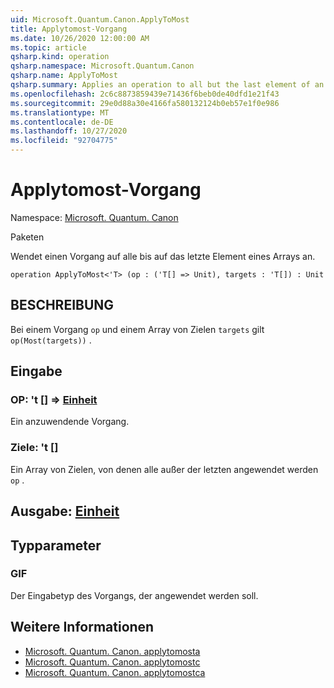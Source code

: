 ```yaml
---
uid: Microsoft.Quantum.Canon.ApplyToMost
title: Applytomost-Vorgang
ms.date: 10/26/2020 12:00:00 AM
ms.topic: article
qsharp.kind: operation
qsharp.namespace: Microsoft.Quantum.Canon
qsharp.name: ApplyToMost
qsharp.summary: Applies an operation to all but the last element of an array.
ms.openlocfilehash: 2c6c8873859439e71436f6beb0de40dfd1e21f43
ms.sourcegitcommit: 29e0d88a30e4166fa580132124b0eb57e1f0e986
ms.translationtype: MT
ms.contentlocale: de-DE
ms.lasthandoff: 10/27/2020
ms.locfileid: "92704775"
---
```

# <a name="applytomost-operation"></a>Applytomost-Vorgang

Namespace: [Microsoft. Quantum. Canon](xref:Microsoft.Quantum.Canon)

Paketen [](https://nuget.org/packages/)


Wendet einen Vorgang auf alle bis auf das letzte Element eines Arrays an.

```qsharp
operation ApplyToMost<'T> (op : ('T[] => Unit), targets : 'T[]) : Unit
```


## <a name="description"></a>BESCHREIBUNG

Bei einem Vorgang `op` und einem Array von Zielen `targets` gilt `op(Most(targets))` .

## <a name="input"></a>Eingabe

### <a name="op--t--unit"></a>OP: 't [] => [Einheit](xref:microsoft.quantum.lang-ref.unit) 

Ein anzuwendende Vorgang.


### <a name="targets--t"></a>Ziele: 't []

Ein Array von Zielen, von denen alle außer der letzten angewendet werden `op` .



## <a name="output--unit"></a>Ausgabe: [Einheit](xref:microsoft.quantum.lang-ref.unit)



## <a name="type-parameters"></a>Typparameter

### <a name="t"></a>GIF

Der Eingabetyp des Vorgangs, der angewendet werden soll.

## <a name="see-also"></a>Weitere Informationen

- [Microsoft. Quantum. Canon. applytomosta](xref:Microsoft.Quantum.Canon.ApplyToMostA)
- [Microsoft. Quantum. Canon. applytomostc](xref:Microsoft.Quantum.Canon.ApplyToMostC)
- [Microsoft. Quantum. Canon. applytomostca](xref:Microsoft.Quantum.Canon.ApplyToMostCA)